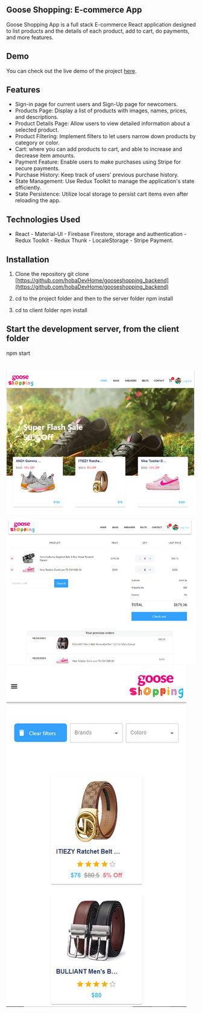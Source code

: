 ## Goose Shopping: E-commerce App

Goose Shopping App is a full stack E-commerce React application designed to list products and the details of each product, add to cart, do payments, and more features.


## Demo

You can check out the live demo of the project [here](https://goose-shopping.netlify.app/).

## Features

- Sign-in page for current users and Sign-Up page for newcomers.
- Products Page: Display a list of products with images, names, prices, and descriptions.
- Product Details Page: Allow users to view detailed information about a selected product.
- Product Filtering: Implement filters to let users narrow down products by category or color.
- Cart: where you can add products to cart, and able to increase and decrease item amounts.
- Payment Feature: Enable users to make purchases using Stripe for secure payments.
- Purchase History: Keep track of users' previous purchase history.
- State Management: Use Redux Toolkit to manage the application's state efficiently.
- State Persistence: Utilize local storage to persist cart items even after reloading the app.

## Technologies Used

- React - Material-UI - Firebase Firestore, storage and authentication - Redux Toolkit - Redux Thunk - LocaleStorage - Stripe Payment.

## Installation
  1. Clone the repository
git clone [https://github.com/hobaDevHome/gooseshopping_backend](https://github.com/hobaDevHome/gooseshopping_backend)

2. cd to the project folder and then to the server folder
npm install
3. cd to client folder
npm install

## Start the development server, from the client folder
npm start       
#
#

![alt text](https://github.com/hobaDevHome/gooseshopping_backend/blob/master/client/public/images/sc-0.jpg)

![alt text](https://github.com/hobaDevHome/gooseshopping_backend/blob/master/client/public/images/sc-2.jpg)
![alt text](https://github.com/hobaDevHome/gooseshopping_backend/blob/master/client/public/images/sc-3.jpg)
